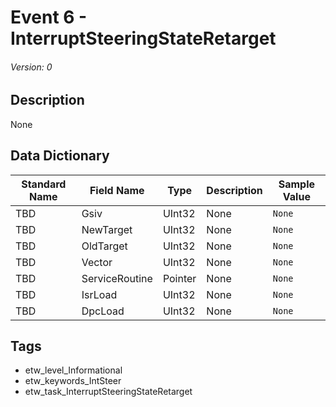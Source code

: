 # Event 6 - InterruptSteeringStateRetarget
###### Version: 0

## Description
None

## Data Dictionary
|Standard Name|Field Name|Type|Description|Sample Value|
|---|---|---|---|---|
|TBD|Gsiv|UInt32|None|`None`|
|TBD|NewTarget|UInt32|None|`None`|
|TBD|OldTarget|UInt32|None|`None`|
|TBD|Vector|UInt32|None|`None`|
|TBD|ServiceRoutine|Pointer|None|`None`|
|TBD|IsrLoad|UInt32|None|`None`|
|TBD|DpcLoad|UInt32|None|`None`|

## Tags
* etw_level_Informational
* etw_keywords_IntSteer
* etw_task_InterruptSteeringStateRetarget